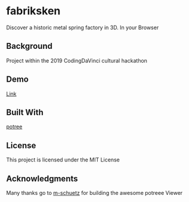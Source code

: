 # fabriksken
Discover a historic metal spring factory in 3D. In your Browser

## Background
Project within the 2019 CodingDaVinci cultural hackathon

## Demo
[Link](https://zandolfo.github.io/fabriksken/)

## Built With
[potree](http://www.potree.org)

## License
This project is licensed under the MIT License

## Acknowledgments
Many thanks go to [m-schuetz](https://github.com/m-schuetz) for building the awesome potreee Viewer
